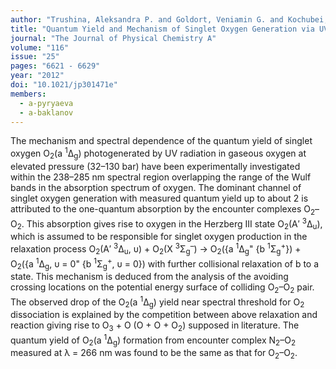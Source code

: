 ```yaml
---
author: "Trushina, Aleksandra P. and Goldort, Veniamin G. and Kochubei, Sergei A. and Baklanov, Alexey V."
title: "Quantum Yield and Mechanism of Singlet Oxygen Generation via UV Photoexcitation of O<sub>2</sub>–O<sub>2</sub> and N<sub>2</sub>–O<sub>2</sub> Encounter Complexes"
journal: "The Journal of Physical Chemistry A"
volume: "116"
issue: "25"
pages: "6621 - 6629"
year: "2012"
doi: "10.1021/jp301471e"
members: 
  - a-pyryaeva
  - a-baklanov
---
```

The mechanism and spectral dependence of the quantum yield of singlet oxygen O<sub>2</sub>(a <sup>1</sup>Δ<sub>g</sub>) 
photogenerated by UV radiation in gaseous oxygen at elevated pressure (32–130 bar) have been experimentally 
investigated within the 238–285 nm spectral region overlapping the range of the Wulf bands in the 
absorption spectrum of oxygen. The dominant channel of singlet oxygen generation with measured quantum 
yield up to about 2 is attributed to the one-quantum absorption by the encounter complexes O<sub>2</sub>–O<sub>2</sub>. 
This absorption gives rise to oxygen in the Herzberg III state O<sub>2</sub>(A′ <sup>3</sup>Δ<sub>u</sub>), 
which is assumed to be responsible for singlet oxygen production in the relaxation 
process O<sub>2</sub>(A′ <sup>3</sup>Δ<sub>u</sub>, υ) + 
O<sub>2</sub>(X <sup>3</sup>Σ<sub class="stack">g</sub><sup class="stack">–</sup>) → 
O<sub>2</sub>({a <sup>1</sup>Δ<sub>g</sub>" {b <sup>1</sup>Σ<sub class="stack">g</sub><sup class="stack">+</sup>}) + 
O<sub>2</sub>({a <sup>1</sup>Δ<sub>g</sub>, υ = 0" {b <sup>1</sup>Σ<sub class="stack">g</sub><sup class="stack">+</sup>, υ = 0}) 
with further collisional relaxation of b to a state. This mechanism is deduced from the analysis of 
the avoiding crossing locations on the potential energy surface of colliding O<sub>2</sub>–O<sub>2</sub> pair. 
The observed drop of the O<sub>2</sub>(a <sup>1</sup>Δ<sub>g</sub>) yield near spectral threshold for O<sub>2</sub> 
dissociation is explained by the competition between above relaxation and reaction giving rise to O<sub>3</sub> + 
O (O + O + O<sub>2</sub>) supposed in literature. The quantum yield of O<sub>2</sub>(a <sup>1</sup>Δ<sub>g</sub>) 
formation from encounter complex N<sub>2</sub>–O<sub>2</sub> measured at λ = 266 nm was 
found to be the same as that for O<sub>2</sub>–O<sub>2</sub>.
